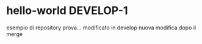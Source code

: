 # hello-world DEVELOP-1
esempio di repository
prova...
modificato in develop
nuova modifica dopo il merge
